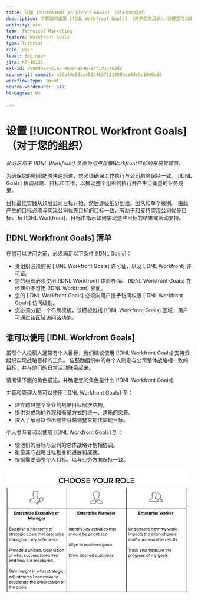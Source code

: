 ```yaml
---
title: 设置 [!UICONTROL Workfront Goals] （对于您的组织）
description: 了解如何设置 [!DNL Workfront Goals] （对于您的组织），以便您可以确保工作执行与策略保持一致。
activity: use
team: Technical Marketing
feature: Workfront Goals
type: Tutorial
role: User
level: Beginner
jira: KT-10125
exl-id: 7890db2c-21a7-4549-8d46-34f1d334e3d2
source-git-commit: a25a49e59ca483246271214886ea4dc9c10e8d66
workflow-type: tm+mt
source-wordcount: '348'
ht-degree: 0%

---
```


# 设置 [!UICONTROL Workfront Goals] （对于您的组织）

*此分区用于 [!DNL Workfront] 负责为用户设置Workfront目标的系统管理员。*

为确保您的组织能够快速前进，您必须确保工作执行与公司战略保持一致。 [!DNL   Goals] 协调战略、目标和工作，以推动整个组织的执行并产生可衡量的业务成果。

目标最佳实践从顶层公司目标开始，然后逐级细分到组、团队和单个级别。 由此产生的目标必须与实现公司优先目标的目标一致，有助于和支持实现公司优先目标。 In [!DNL Workfront]，目标由指示如何实现这些目标的结果或活动支持。

## [!DNL Workfront Goals] 清单

在您可以访问之前，必须满足以下条件 [!DNL   Goals]：

* 贵组织必须购买 [!DNL Workfront Goals] 许可证，以及 [!DNL Workfront] 许可证。
* 您的组织必须使用 [!DNL Workfront] 体验界面。 [!DNL Workfront Goals] 在经典中不可用 [!DNL Workfront] 界面。
* 您的 [!DNL Workfront Goals] 必须向用户授予访问权限 [!DNL Workfront Goals] 访问级别。
* 您必须分配一个布局模板，该模板包括 [!DNL Workfront Goals] 区域，用户可通过该区域访问该功能。

## 谁可以使用 [!DNL Workfront Goals]

虽然个人投稿人通常有个人目标，我们建议使用 [!DNL Workfront Goals] 支持贵组织实现战略目标的工作。 应鼓励组织中的每个人制定与公司整体战略相一致的目标，并与他们的日常活动联系起来。

请阅读下面的角色描述，并确定您的角色是什么 [!DNL Workfront Goals].

主管和管理人员可以使用 [!DNL Workfront Goals] 至：

* 建立跨越整个企业的战略目标层次结构。
* 提供对成功的外观和衡量方式的统一、清晰的愿景。
* 深入了解可以作出哪些战略调整来加快实现目标。

个人参与者可以使用 [!DNL Workfront Goals] 到：

* 使他们的目标与公司的总体战略计划相协调。
* 衡量其与战略目标相关的进展和成就。
* 根据需要调整个人目标，以与业务方向保持一致。

![Workfront目标的不同角色的图形](assets/01-workfront-goals-choose-your-role.png)

